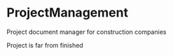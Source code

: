# ProjectManagement
Project document manager for construction companies

Project is far from finished